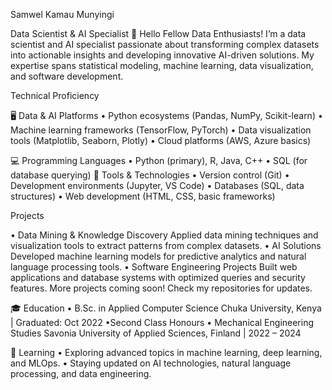 Samwel Kamau Munyingi

Data Scientist & AI Specialist
👋 Hello Fellow Data Enthusiasts!
I’m a data scientist and AI specialist passionate about transforming complex datasets into actionable insights and developing innovative AI-driven solutions. 
My expertise spans statistical modeling, machine learning, data visualization, and software development.

Technical Proficiency

🖥 Data & AI Platforms
•  Python ecosystems (Pandas, NumPy, Scikit-learn)
•  Machine learning frameworks (TensorFlow, PyTorch)
•  Data visualization tools (Matplotlib, Seaborn, Plotly)
•  Cloud platforms (AWS, Azure basics)

💻 Programming Languages
•  Python (primary), R, Java, C++
•  SQL (for database querying)
🔧 Tools & Technologies
•  Version control (Git)
•  Development environments (Jupyter, VS Code)
•  Databases (SQL, data structures)
•  Web development (HTML, CSS, basic frameworks)

Projects

•  Data Mining & Knowledge Discovery Applied data mining techniques and visualization tools to extract patterns from complex datasets.
•  AI Solutions Developed machine learning models for predictive analytics and natural language processing tools.
•  Software Engineering Projects Built web applications and database systems with optimized queries and security features.
More projects coming soon! Check my repositories for updates.

🎓 Education
•  B.Sc. in Applied Computer Science Chuka University, Kenya | Graduated: Oct 2022
•Second Class Honours
•  Mechanical Engineering Studies Savonia University of Applied Sciences, Finland | 2022 – 2024

🌱 Learning
•  Exploring advanced topics in machine learning, deep learning, and MLOps.
•  Staying updated on AI technologies, natural language processing, and data engineering.